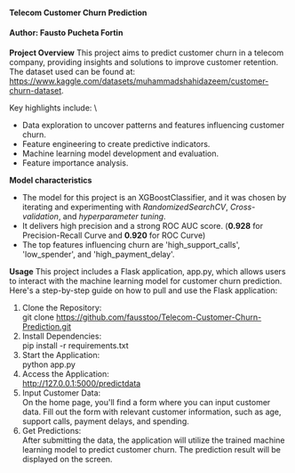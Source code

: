 #### **Telecom Customer Churn Prediction**
#### Author: **Fausto Pucheta Fortin**

**Project Overview**
This project aims to predict customer churn in a telecom company, providing insights and solutions to improve customer retention. The dataset used can be found at: https://www.kaggle.com/datasets/muhammadshahidazeem/customer-churn-dataset. 

Key highlights include: \
- Data exploration to uncover patterns and features influencing customer churn.
- Feature engineering to create predictive indicators.
- Machine learning model development and evaluation.
- Feature importance analysis.

**Model characteristics** 
- The model for this project is an XGBoostClassifier, and it was chosen by iterating and experimenting with *RandomizedSearchCV*, *Cross-validation*, and *hyperparameter tuning*.
- It delivers high precision and a strong ROC AUC score. (**0.928** for Precision-Recall Curve and **0.920** for ROC Curve)
- The top features influencing churn are 'high_support_calls', 'low_spender', and 'high_payment_delay'.

**Usage**
This project includes a Flask application, app.py, which allows users to interact with the machine learning model for customer churn prediction. Here's a step-by-step guide on how to pull and use the Flask application: 
1. Clone the Repository: \
git clone https://github.com/fausstoo/Telecom-Customer-Churn-Prediction.git 
2. Install Dependencies: \
pip install -r requirements.txt
3. Start the Application: \
python app.py
4. Access the Application: \
http://127.0.0.1:5000/predictdata
5. Input Customer Data: \
On the home page, you'll find a form where you can input customer data. Fill out the form with relevant customer information, such as age, support calls, payment delays, and spending.
6. Get Predictions: \
After submitting the data, the application will utilize the trained machine learning model to predict customer churn. The prediction result will be displayed on the screen.
